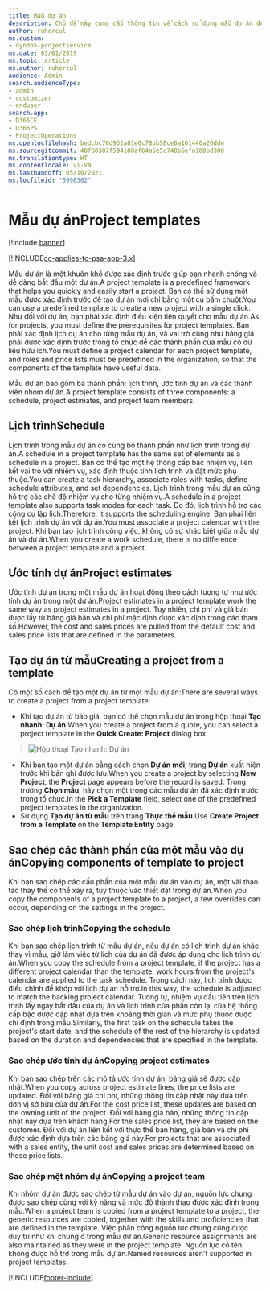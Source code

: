 ```yaml
---
title: Mẫu dự án
description: Chủ đề này cung cấp thông tin về cách sử dụng mẫu dự án để thiết lập dự án nhanh chóng.
author: ruhercul
ms.custom:
- dyn365-projectservice
ms.date: 03/01/2019
ms.topic: article
ms.author: ruhercul
audience: Admin
search.audienceType:
- admin
- customizer
- enduser
search.app:
- D365CE
- D365PS
- ProjectOperations
ms.openlocfilehash: bedcbc76d932a81e0c78bb58ce6a161446a26dde
ms.sourcegitcommit: 40f68387f594180af64a5e5c748b6efa188bd300
ms.translationtype: HT
ms.contentlocale: vi-VN
ms.lasthandoff: 05/10/2021
ms.locfileid: "5998302"
---
```

# <a name="project-templates"></a><span data-ttu-id="4cfdd-103">Mẫu dự án</span><span class="sxs-lookup"><span data-stu-id="4cfdd-103">Project templates</span></span> 

[!include [banner](../includes/psa-now-project-operations.md)]

[!INCLUDE[cc-applies-to-psa-app-3.x](../includes/cc-applies-to-psa-app-3x.md)]

<span data-ttu-id="4cfdd-104">Mẫu dự án là một khuôn khổ được xác định trước giúp bạn nhanh chóng và dễ dàng bắt đầu một dự án.</span><span class="sxs-lookup"><span data-stu-id="4cfdd-104">A project template is a predefined framework that helps you quickly and easily start a project.</span></span> <span data-ttu-id="4cfdd-105">Bạn có thể sử dụng một mẫu được xác định trước để tạo dự án mới chỉ bằng một cú bấm chuột.</span><span class="sxs-lookup"><span data-stu-id="4cfdd-105">You can use a predefined template to create a new project with a single click.</span></span> <span data-ttu-id="4cfdd-106">Như đối với dự án, bạn phải xác định điều kiện tiên quyết cho mẫu dự án.</span><span class="sxs-lookup"><span data-stu-id="4cfdd-106">As for projects, you must define the prerequisites for project templates.</span></span> <span data-ttu-id="4cfdd-107">Bạn phải xác định lịch dự án cho từng mẫu dự án, và vai trò cũng như bảng giá phải được xác định trước trong tổ chức để các thành phần của mẫu có dữ liệu hữu ích.</span><span class="sxs-lookup"><span data-stu-id="4cfdd-107">You must define a project calendar for each project template, and roles and price lists must be predefined in the organization, so that the components of the template have useful data.</span></span>

<span data-ttu-id="4cfdd-108">Mẫu dự án bao gồm ba thành phần: lịch trình, ước tính dự án và các thành viên nhóm dự án.</span><span class="sxs-lookup"><span data-stu-id="4cfdd-108">A project template consists of three components: a schedule, project estimates, and project team members.</span></span>

## <a name="schedule"></a><span data-ttu-id="4cfdd-109">Lịch trình</span><span class="sxs-lookup"><span data-stu-id="4cfdd-109">Schedule</span></span>

<span data-ttu-id="4cfdd-110">Lịch trình trong mẫu dự án có cùng bộ thành phần như lịch trình trong dự án.</span><span class="sxs-lookup"><span data-stu-id="4cfdd-110">A schedule in a project template has the same set of elements as a schedule in a project.</span></span> <span data-ttu-id="4cfdd-111">Bạn có thể tạo một hệ thống cấp bậc nhiệm vụ, liên kết vai trò với nhiệm vụ, xác định thuộc tính lịch trình và đặt mức phụ thuộc.</span><span class="sxs-lookup"><span data-stu-id="4cfdd-111">You can create a task hierarchy, associate roles with tasks, define schedule attributes, and set dependencies.</span></span> <span data-ttu-id="4cfdd-112">Lịch trình trong mẫu dự án cũng hỗ trợ các chế độ nhiệm vụ cho từng nhiệm vụ.</span><span class="sxs-lookup"><span data-stu-id="4cfdd-112">A schedule in a project template also supports task modes for each task.</span></span> <span data-ttu-id="4cfdd-113">Do đó, lịch trình hỗ trợ các công cụ lập lịch.</span><span class="sxs-lookup"><span data-stu-id="4cfdd-113">Therefore, it supports the scheduling engine.</span></span> <span data-ttu-id="4cfdd-114">Bạn phải liên kết lịch trình dự án với dự án.</span><span class="sxs-lookup"><span data-stu-id="4cfdd-114">You must associate a project calendar with the project.</span></span> <span data-ttu-id="4cfdd-115">Khi bạn tạo lịch trình công việc, không có sự khác biệt giữa mẫu dự án và dự án.</span><span class="sxs-lookup"><span data-stu-id="4cfdd-115">When you create a work schedule, there is no difference between a project template and a project.</span></span>

## <a name="project-estimates"></a><span data-ttu-id="4cfdd-116">Ước tính dự án</span><span class="sxs-lookup"><span data-stu-id="4cfdd-116">Project estimates</span></span>

<span data-ttu-id="4cfdd-117">Ước tính dự án trong một mẫu dự án hoạt động theo cách tương tự như ước tính dự án trong một dự án.</span><span class="sxs-lookup"><span data-stu-id="4cfdd-117">Project estimates in a project template work the same way as project estimates in a project.</span></span> <span data-ttu-id="4cfdd-118">Tuy nhiên, chi phí và giá bán được lấy từ bảng giá bán và chi phí mặc định được xác định trong các tham số.</span><span class="sxs-lookup"><span data-stu-id="4cfdd-118">However, the cost and sales prices are pulled from the default cost and sales price lists that are defined in the parameters.</span></span>

## <a name="creating-a-project-from-a-template"></a><span data-ttu-id="4cfdd-119">Tạo dự án từ mẫu</span><span class="sxs-lookup"><span data-stu-id="4cfdd-119">Creating a project from a template</span></span>
 
<span data-ttu-id="4cfdd-120">Có một số cách để tạo một dự án từ một mẫu dự án:</span><span class="sxs-lookup"><span data-stu-id="4cfdd-120">There are several ways to create a project from a project template:</span></span>

- <span data-ttu-id="4cfdd-121">Khi tạo dự án từ báo giá, bạn có thể chọn mẫu dự án trong hộp thoại **Tạo nhanh: Dự án**.</span><span class="sxs-lookup"><span data-stu-id="4cfdd-121">When you create a project from a quote, you can select a project template in the **Quick Create: Project** dialog box.</span></span>

> ![Hộp thoại Tạo nhanh: Dự án](media/project-11.png)

- <span data-ttu-id="4cfdd-123">Khi bạn tạo một dự án bằng cách chọn **Dự án mới**, trang **Dự án** xuất hiện trước khi bản ghi được lưu.</span><span class="sxs-lookup"><span data-stu-id="4cfdd-123">When you create a project by selecting **New Project**, the **Project** page appears before the record is saved.</span></span> <span data-ttu-id="4cfdd-124">Trong trường **Chọn mẫu**, hãy chọn một trong các mẫu dự án đã xác định trước trong tổ chức.</span><span class="sxs-lookup"><span data-stu-id="4cfdd-124">In the **Pick a Template** field, select one of the predefined project templates in the organization.</span></span>
- <span data-ttu-id="4cfdd-125">Sử dụng **Tạo dự án từ mẫu** trên trang **Thực thể mẫu**.</span><span class="sxs-lookup"><span data-stu-id="4cfdd-125">Use **Create Project from a Template** on the **Template Entity** page.</span></span>

## <a name="copying-components-of-template-to-project"></a><span data-ttu-id="4cfdd-126">Sao chép các thành phần của một mẫu vào dự án</span><span class="sxs-lookup"><span data-stu-id="4cfdd-126">Copying components of template to project</span></span>

<span data-ttu-id="4cfdd-127">Khi bạn sao chép các cấu phần của một mẫu dự án vào dự án, một vài thao tác thay thế có thể xảy ra, tuỳ thuộc vào thiết đặt trong dự án.</span><span class="sxs-lookup"><span data-stu-id="4cfdd-127">When you copy the components of a project template to a project, a few overrides can occur, depending on the settings in the project.</span></span>

### <a name="copying-the-schedule"></a><span data-ttu-id="4cfdd-128">Sao chép lịch trình</span><span class="sxs-lookup"><span data-stu-id="4cfdd-128">Copying the schedule</span></span>

<span data-ttu-id="4cfdd-129">Khi bạn sao chép lịch trình từ mẫu dự án, nếu dự án có lịch trình dự án khác thay vì mẫu, giờ làm việc từ lịch của dự án đã được áp dụng cho lịch trình dự án.</span><span class="sxs-lookup"><span data-stu-id="4cfdd-129">When you copy the schedule from a project template, if the project has a different project calendar than the template, work hours from the project's calendar are applied to the task schedule.</span></span> <span data-ttu-id="4cfdd-130">Trong cách này, lịch trình được điều chỉnh để khớp với lịch dự án hỗ trợ.</span><span class="sxs-lookup"><span data-stu-id="4cfdd-130">In this way, the schedule is adjusted to match the backing project calendar.</span></span> <span data-ttu-id="4cfdd-131">Tương tự, nhiệm vụ đầu tiên trên lịch trình lấy ngày bắt đầu của dự án và lịch trình của phần còn lại của hệ thống cấp bậc được cập nhật dựa trên khoảng thời gian và mức phụ thuộc được chỉ định trong mẫu.</span><span class="sxs-lookup"><span data-stu-id="4cfdd-131">Similarly, the first task on the schedule takes the project's start date, and the schedule of the rest of the hierarchy is updated based on the duration and dependencies that are specified in the template.</span></span> 

### <a name="copying-project-estimates"></a><span data-ttu-id="4cfdd-132">Sao chép ước tính dự án</span><span class="sxs-lookup"><span data-stu-id="4cfdd-132">Copying project estimates</span></span> 

<span data-ttu-id="4cfdd-133">Khi bạn sao chép trên các mô tả ước tính dự án, bảng giá sẽ được cập nhật.</span><span class="sxs-lookup"><span data-stu-id="4cfdd-133">When you copy across project estimate lines, the price lists are updated.</span></span> <span data-ttu-id="4cfdd-134">Đối với bảng giá chi phí, những thông tin cập nhật này dựa trên đơn vị sở hữu của dự án.</span><span class="sxs-lookup"><span data-stu-id="4cfdd-134">For the cost price list, these updates are based on the owning unit of the project.</span></span> <span data-ttu-id="4cfdd-135">Đối với bảng giá bán, những thông tin cập nhật này dựa trên khách hàng.</span><span class="sxs-lookup"><span data-stu-id="4cfdd-135">For the sales price list, they are based on the customer.</span></span> <span data-ttu-id="4cfdd-136">Đối với dự án liên kết với thực thể bán hàng, giá bán và chi phí được xác định dựa trên các bảng giá này.</span><span class="sxs-lookup"><span data-stu-id="4cfdd-136">For projects that are associated with a sales entity, the unit cost and sales prices are determined based on these price lists.</span></span>

### <a name="copying-a-project-team"></a><span data-ttu-id="4cfdd-137">Sao chép một nhóm dự án</span><span class="sxs-lookup"><span data-stu-id="4cfdd-137">Copying a project team</span></span>

<span data-ttu-id="4cfdd-138">Khi nhóm dự án được sao chép từ mẫu dự án vào dự án, nguồn lực chung được sao chép cùng với kỹ năng và mức độ thành thạo được xác định trong mẫu.</span><span class="sxs-lookup"><span data-stu-id="4cfdd-138">When a project team is copied from a project template to a project, the generic resources are copied, together with the skills and proficiencies that are defined in the template.</span></span> <span data-ttu-id="4cfdd-139">Việc phân công nguồn lực chung cũng được duy trì như khi chúng ở trong mẫu dự án.</span><span class="sxs-lookup"><span data-stu-id="4cfdd-139">Generic resource assignments are also maintained as they were in the project template.</span></span> <span data-ttu-id="4cfdd-140">Nguồn lực có tên không được hỗ trợ trong mẫu dự án.</span><span class="sxs-lookup"><span data-stu-id="4cfdd-140">Named resources aren't supported in project templates.</span></span>


[!INCLUDE[footer-include](../includes/footer-banner.md)]